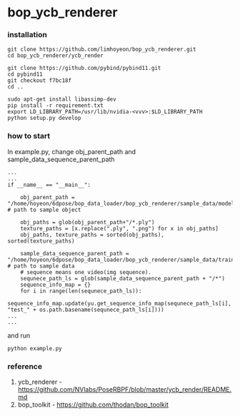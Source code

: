 # bop_ycb_renderer

### installation
```
git clone https://github.com/limhoyeon/bop_ycb_renderer.git
cd bop_ycb_renderer/ycb_render

git clone https://github.com/pybind/pybind11.git
cd pybind11
git checkout f7bc18f
cd ..

sudo apt-get install libassimp-dev
pip install -r requirement.txt
export LD_LIBRARY_PATH=/usr/lib/nvidia-<vvv>:$LD_LIBRARY_PATH
python setup.py develop
```

### how to start
In example.py, change obj_parent_path and sample_data_sequence_parent_path
```
...
...
if __name__ == "__main__":
    
    obj_parent_path = "/home/hoyeon/6dpose/bop_data_loader/bop_ycb_renderer/sample_data/models_fine" # path to sample object
    
    obj_paths = glob(obj_parent_path+"/*.ply")
    texture_paths = [x.replace(".ply", ".png") for x in obj_paths]
    obj_paths, texture_paths = sorted(obj_paths), sorted(texture_paths)

    sample_data_sequence_parent_path = "/home/hoyeon/6dpose/bop_data_loader/bop_ycb_renderer/sample_data/train_real" # path to sample data 
    # sequence means one video(img sequence).
    sequnece_path_ls = glob(sample_data_sequence_parent_path + "/*")
    sequence_info_map = {}
    for i in range(len(sequnece_path_ls)):
        sequence_info_map.update(yu.get_sequence_info_map(sequnece_path_ls[i], "test_" + os.path.basename(sequnece_path_ls[i])))
...
...

```

and run
```
python example.py
```


### reference
1. ycb_renderer - https://github.com/NVlabs/PoseRBPF/blob/master/ycb_render/README.md
2. bop_toolkit - https://github.com/thodan/bop_toolkit
